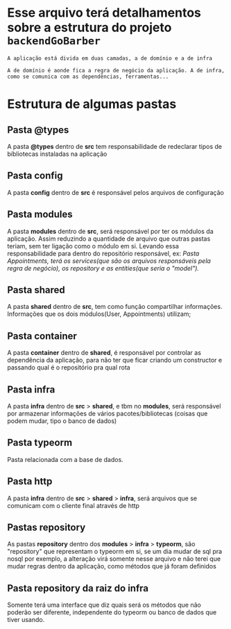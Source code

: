 # Esse arquivo terá detalhamentos sobre a estrutura do projeto `backendGoBarber`

    A aplicação está divida em duas camadas, a de domínio e a de infra

    A de domínio é aonde fica a regra de negócio da aplicação. A de infra, como se comunica com as dependências, ferramentas...

# Estrutura de algumas pastas

## Pasta **@types**

A pasta **@types** dentro de **src** tem responsabilidade de redeclarar tipos de bíbliotecas instaladas na aplicação

## Pasta **config**

A pasta **config** dentro de **src** é responsável pelos arquivos de configuração

## Pasta **modules**

A pasta **modules** dentro de **src**, será responsável por ter os módulos da aplicação.
Assim reduzindo a quantidade de arquivo que outras pastas teriam, sem ter ligação como o módulo em si.
Levando essa responsabilidade para dentro do repositório responsável,
ex: _Pasta Appointments, terá os services(que são os arquivos responsáveis pela regra de negócio),
os repository e as entities(que seria o "model")._

## Pasta **shared**

A pasta **shared** dentro de **src**, tem como função compartilhar informações.
Informações que os dois módulos(User, Appointments) utilizam;

## Pasta **container**

A pasta **container** dentro de **shared**, é responsável por controlar as dependência da aplicação, para não ter que ficar criando um constructor e passando qual é o repositório pra qual rota

## Pasta **infra**

A pasta **infra** dentro de **src** > **shared**, e tbm no **modules**, será responsável por armazenar informações de vários pacotes/bibliotecas (coisas que podem mudar, tipo o banco de dados)

## Pasta **typeorm**

Pasta relacionada com a base de dados.

## Pasta **http**

A pasta **infra** dentro de **src** > **shared** > **infra**, será arquivos que se comunicam com o cliente final através de http

## Pastas **repository**

As pastas **repository** dentro dos **modules** > **infra** > **typeorm**, são "repository" que representam o typeorm em si, se um dia mudar de sql pra nosql por exemplo, a alteração virá somente nesse arquivo e não terei que mudar regras dentro da aplicação, como métodos que já foram definidos

## Pasta **repository** da raiz do infra

Somente terá uma interface que diz quais será os métodos que não poderão ser diferente, independente do typeorm ou banco de dados que tiver usando.
